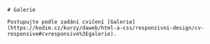 
    # Galerie

    Postupujte podle zadání cvičení [Galerie](https://kodim.cz/kurzy/daweb/html-a-css/responzivni-design/cv-responsive#cvresponsive%3Egalerie).
    